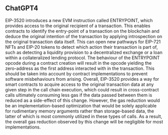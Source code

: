 ## ChatGPT4

EIP-3520 introduces a new EVM instruction called ENTRYPOINT, which provides access to the original recipient of a transaction. This enables contracts to identify the entry-point of a transaction on the blockchain and deduce the original intention of the transaction by applying introspection on the original transaction data itself. This can open new pathways for EIP-721 NFTs and EIP-20 tokens to detect which action their transaction is part of, such as detecting a liquidity provision to a decentralized exchange or a loan within a collateralized lending protocol. The behaviour of the ENTRYPOINT opcode during a contract creation will result in the opcode yielding the zero-address as the first address interacted with in the transaction. This should be taken into account by contract implementations to prevent software misbehaviours from arising. Overall, EIP-3520 provides a way for smart contracts to acquire access to the original transaction data at any given step in the call chain execution, which could result in cross-contract calls ultimately consuming less gas if the data passed between them is reduced as a side-effect of this change. However, the gas reduction would be an implementation-based optimization that would be solely applicable for rudimentary memory arguments rather than storage-based data, the latter of which is most commonly utilized in these types of calls. As a result, the overall gas reduction observed by this change will be negligible for most implementations.
